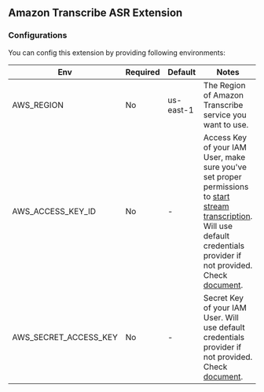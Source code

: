 ## Amazon Transcribe ASR Extension

### Configurations

You can config this extension by providing following environments:

| Env | Required | Default | Notes |
| -- | -- | -- | -- |
| AWS_REGION | No | us-east-1 | The Region of Amazon Transcribe service you want to use. |
| AWS_ACCESS_KEY_ID | No | - | Access Key of your IAM User, make sure you've set proper permissions to [start stream transcription](https://docs.aws.amazon.com/transcribe/latest/APIReference/API_streaming_StartStreamTranscription.html). Will use default credentials provider if not provided. Check [document](https://boto3.amazonaws.com/v1/documentation/api/latest/guide/credentials.html).  |
| AWS_SECRET_ACCESS_KEY | No | - | Secret Key of your IAM User. Will use default credentials provider if not provided. Check [document](https://boto3.amazonaws.com/v1/documentation/api/latest/guide/credentials.html). |